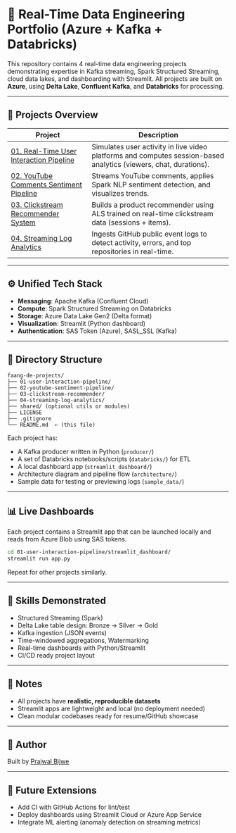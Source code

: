# 🧪 Real-Time Data Engineering Portfolio (Azure + Kafka + Databricks)

This repository contains 4 real-time data engineering projects demonstrating expertise in Kafka streaming, Spark Structured Streaming, cloud data lakes, and dashboarding with Streamlit. All projects are built on **Azure**, using **Delta Lake**, **Confluent Kafka**, and **Databricks** for processing.

---

## 🚀 Projects Overview

| Project | Description |
|--------|-------------|
| [01. Real-Time User Interaction Pipeline](https://github.com/prajwalbijwe/Data-Engineering-Projects/tree/main/Real%20Time%20User%20Interaction%20Pipeline) | Simulates user activity in live video platforms and computes session-based analytics (viewers, chat, durations). |
| [02. YouTube Comments Sentiment Pipeline](https://github.com/prajwalbijwe/Data-Engineering-Projects/tree/main/Youtube%20Sentiment%20Analytics%20Pileline) | Streams YouTube comments, applies Spark NLP sentiment detection, and visualizes trends. |
| [03. Clickstream Recommender System](https://github.com/prajwalbijwe/Data-Engineering-Projects/tree/main/Clickstream%20Recommender%20System) | Builds a product recommender using ALS trained on real-time clickstream data (sessions + items). |
| [04. Streaming Log Analytics](https://github.com/prajwalbijwe/Data-Engineering-Projects/tree/main/Github%20Log%20Analytics) | Ingests GitHub public event logs to detect activity, errors, and top repositories in real-time. |

---

## ⚙️ Unified Tech Stack

- **Messaging**: Apache Kafka (Confluent Cloud)
- **Compute**: Spark Structured Streaming on Databricks
- **Storage**: Azure Data Lake Gen2 (Delta format)
- **Visualization**: Streamlit (Python dashboard)
- **Authentication**: SAS Token (Azure), SASL_SSL (Kafka)

---

## 📂 Directory Structure

```
faang-de-projects/
├── 01-user-interaction-pipeline/
├── 02-youtube-sentiment-pipeline/
├── 03-clickstream-recommender/
├── 04-streaming-log-analytics/
├── shared/ (optional utils or modules)
├── LICENSE
├── .gitignore
└── README.md  ← (this file)
```

Each project has:
- A Kafka producer written in Python (`producer/`)
- A set of Databricks notebooks/scripts (`databricks/`) for ETL
- A local dashboard app (`streamlit_dashboard/`)
- Architecture diagram and pipeline flow (`architecture/`)
- Sample data for testing or previewing logs (`sample_data/`)

---

## 📊 Live Dashboards

Each project contains a Streamlit app that can be launched locally and reads from Azure Blob using SAS tokens.

```bash
cd 01-user-interaction-pipeline/streamlit_dashboard/
streamlit run app.py
```

Repeat for other projects similarly.

---

## 🧪 Skills Demonstrated

- Structured Streaming (Spark)
- Delta Lake table design: Bronze → Silver → Gold
- Kafka ingestion (JSON events)
- Time-windowed aggregations, Watermarking
- Real-time dashboards with Python/Streamlit
- CI/CD ready project layout

---

## 📌 Notes

- All projects have **realistic, reproducible datasets**
- Streamlit apps are lightweight and local (no deployment needed)
- Clean modular codebases ready for resume/GitHub showcase

---

## 👤 Author

Built by [Prajwal Bijwe](https://linkedin.com/in/prajwalbijwe)

---

## 🧭 Future Extensions

- Add CI with GitHub Actions for lint/test
- Deploy dashboards using Streamlit Cloud or Azure App Service
- Integrate ML alerting (anomaly detection on streaming metrics)
